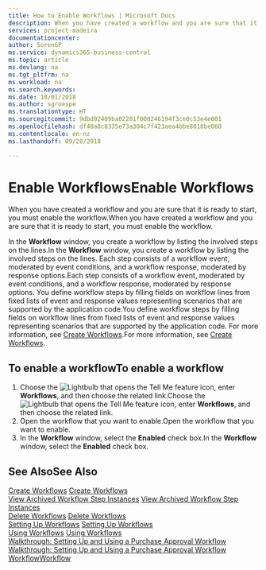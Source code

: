 ```yaml
---
title: How to Enable Workflows | Microsoft Docs
description: When you have created a workflow and you are sure that it is ready to start, you must enable the workflow.
services: project-madeira
documentationcenter: 
author: SorenGP
ms.service: dynamics365-business-central
ms.topic: article
ms.devlang: na
ms.tgt_pltfrm: na
ms.workload: na
ms.search.keywords: 
ms.date: 10/01/2018
ms.author: sgroespe
ms.translationtype: HT
ms.sourcegitcommit: 9dbd92409ba02281f008246194f3ce0c53e4e001
ms.openlocfilehash: df48a8c8335e73a304c7f423aea4bbe8018be060
ms.contentlocale: en-nz
ms.lasthandoff: 09/28/2018

---
```

# <a name="enable-workflows"></a><span data-ttu-id="894ef-103">Enable Workflows</span><span class="sxs-lookup"><span data-stu-id="894ef-103">Enable Workflows</span></span>
<span data-ttu-id="894ef-104">When you have created a workflow and you are sure that it is ready to start, you must enable the workflow.</span><span class="sxs-lookup"><span data-stu-id="894ef-104">When you have created a workflow and you are sure that it is ready to start, you must enable the workflow.</span></span>  

 <span data-ttu-id="894ef-105">In the **Workflow** window, you create a workflow by listing the involved steps on the lines.</span><span class="sxs-lookup"><span data-stu-id="894ef-105">In the **Workflow** window, you create a workflow by listing the involved steps on the lines.</span></span> <span data-ttu-id="894ef-106">Each step consists of a workflow event, moderated by event conditions, and a workflow response, moderated by response options.</span><span class="sxs-lookup"><span data-stu-id="894ef-106">Each step consists of a workflow event, moderated by event conditions, and a workflow response, moderated by response options.</span></span> <span data-ttu-id="894ef-107">You define workflow steps by filling fields on workflow lines from fixed lists of event and response values representing scenarios that are supported by the application code.</span><span class="sxs-lookup"><span data-stu-id="894ef-107">You define workflow steps by filling fields on workflow lines from fixed lists of event and response values representing scenarios that are supported by the application code.</span></span> <span data-ttu-id="894ef-108">For more information, see [Create Workflows](across-how-to-create-workflows.md).</span><span class="sxs-lookup"><span data-stu-id="894ef-108">For more information, see [Create Workflows](across-how-to-create-workflows.md).</span></span>  

## <a name="to-enable-a-workflow"></a><span data-ttu-id="894ef-109">To enable a workflow</span><span class="sxs-lookup"><span data-stu-id="894ef-109">To enable a workflow</span></span>  
1.  <span data-ttu-id="894ef-110">Choose the ![Lightbulb that opens the Tell Me feature](media/ui-search/search_small.png "Tell me what you want to do") icon, enter **Workflows**, and then choose the related link.</span><span class="sxs-lookup"><span data-stu-id="894ef-110">Choose the ![Lightbulb that opens the Tell Me feature](media/ui-search/search_small.png "Tell me what you want to do") icon, enter **Workflows**, and then choose the related link.</span></span>  
2.  <span data-ttu-id="894ef-111">Open the workflow that you want to enable.</span><span class="sxs-lookup"><span data-stu-id="894ef-111">Open the workflow that you want to enable.</span></span>  
3.  <span data-ttu-id="894ef-112">In the **Workflow** window, select the **Enabled** check box.</span><span class="sxs-lookup"><span data-stu-id="894ef-112">In the **Workflow** window, select the **Enabled** check box.</span></span>  

## <a name="see-also"></a><span data-ttu-id="894ef-113">See Also</span><span class="sxs-lookup"><span data-stu-id="894ef-113">See Also</span></span>  
 <span data-ttu-id="894ef-114">[Create Workflows](across-how-to-create-workflows.md) </span><span class="sxs-lookup"><span data-stu-id="894ef-114">[Create Workflows](across-how-to-create-workflows.md) </span></span>  
 <span data-ttu-id="894ef-115">[View Archived Workflow Step Instances](across-how-to-view-archived-workflow-step-instances.md) </span><span class="sxs-lookup"><span data-stu-id="894ef-115">[View Archived Workflow Step Instances](across-how-to-view-archived-workflow-step-instances.md) </span></span>  
 <span data-ttu-id="894ef-116">[Delete Workflows](across-how-to-delete-workflows.md) </span><span class="sxs-lookup"><span data-stu-id="894ef-116">[Delete Workflows](across-how-to-delete-workflows.md) </span></span>  
 <span data-ttu-id="894ef-117">[Setting Up Workflows](across-set-up-workflows.md) </span><span class="sxs-lookup"><span data-stu-id="894ef-117">[Setting Up Workflows](across-set-up-workflows.md) </span></span>  
 <span data-ttu-id="894ef-118">[Using Workflows](across-use-workflows.md) </span><span class="sxs-lookup"><span data-stu-id="894ef-118">[Using Workflows](across-use-workflows.md) </span></span>  
 <span data-ttu-id="894ef-119">[Walkthrough: Setting Up and Using a Purchase Approval Workflow](walkthrough-setting-up-and-using-a-purchase-approval-workflow.md) </span><span class="sxs-lookup"><span data-stu-id="894ef-119">[Walkthrough: Setting Up and Using a Purchase Approval Workflow](walkthrough-setting-up-and-using-a-purchase-approval-workflow.md) </span></span>  
 [<span data-ttu-id="894ef-120">Workflow</span><span class="sxs-lookup"><span data-stu-id="894ef-120">Workflow</span></span>](across-workflow.md)   


